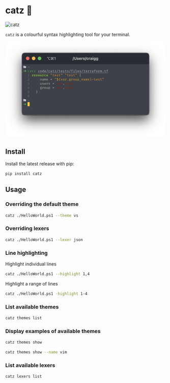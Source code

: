 <!-- markdownlint-disable MD026 -->
# catz :pencil:

![catz](https://github.com/chelnak/catz/actions/workflows/ci.yml/badge.svg)

`catz` is a colourful syntax highlighting tool for your terminal.

![catz](media/default_usage.png)

## Install

Install the latest release with pip:

```bash
pip install catz
```

## Usage

### Overriding the default theme

```bash
catz ./HelloWorld.ps1 --theme vs
```

### Overriding lexers

```bash
catz ./HelloWorld.ps1 --lexer json
```

### Line highlighting

Highlight individual lines

```bash
catz ./HelloWorld.ps1 --highlight 1,4
```

Highlight a range of lines

```bash
catz ./HelloWorld.ps1 -highlight 1-4
```

### List available themes

```bash
catz themes list
```

### Display examples of available themes

```bash
catz themes show
```

```bash
catz themes show --name vim
```

### List available lexers

```bash
catz lexers list
```

